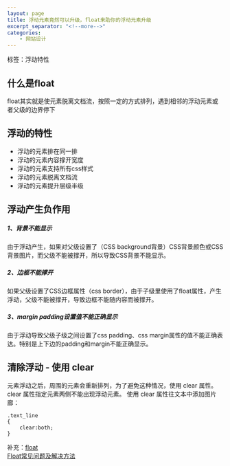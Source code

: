 ```yaml
---
layout: page
title: 浮动元素竟然可以升级，float来助你的浮动元素升级  
excerpt_separator: "<!--more-->"
categories:
    - 网站设计
---   
```

标签：浮动特性  
 
 
  
<!--more-->  
  
## 什么是float  
float其实就是使元素脱离文档流，按照一定的方式排列，遇到相邻的浮动元素或者父级的边界停下  
  
## 浮动的特性  

- 浮动的元素排在同一排
- 浮动的元素内容撑开宽度
- 浮动的元素支持所有css样式
- 浮动的元素脱离文档流
- 浮动的元素提升层级半级  
   
## 浮动产生负作用  
##### 1、背景不能显示  
由于浮动产生，如果对父级设置了（CSS background背景）CSS背景颜色或CSS背景图片，而父级不能被撑开，所以导致CSS背景不能显示。  
##### 2、边框不能撑开  
如果父级设置了CSS边框属性（css border），由于子级里使用了float属性，产生浮动，父级不能被撑开，导致边框不能随内容而被撑开。  
##### 3、margin padding设置值不能正确显示  
由于浮动导致父级子级之间设置了css padding、css margin属性的值不能正确表达。特别是上下边的padding和margin不能正确显示。  
   
   
## 清除浮动 - 使用 clear  
 元素浮动之后，周围的元素会重新排列，为了避免这种情况，使用 clear 属性。
clear 属性指定元素两侧不能出现浮动元素。
使用 clear 属性往文本中添加图片廊：  
```  
.text_line
{
    clear:both;
}  
```  
 
  
补充：[float](https://www.runoob.com/css/css-float.html)  
[Float常见问题及解决方法](https://download.csdn.net/download/qq_43104205/10902222)